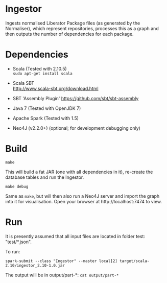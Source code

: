 Ingestor
=
Ingests normalised Liberator Package files (as generated by the Normaliser),
which represent repositories, processes this as a graph and then outputs the
number of dependencies for each package.

Dependencies
==
* Scala (Tested with 2.10.5)<br/>
  `sudo apt-get install scala`

* Scala SBT <br/>
  http://www.scala-sbt.org/download.html

* SBT 'Assembly Plugin'
  https://github.com/sbt/sbt-assembly

* Java 7 (Tested with OpenJDK 7)

* Apache Spark (Tested with 1.5)<br/>

* Neo4J (v2.2.0+) (optional; for development debugging only)

Build
==
```
make
```

This will build a fat JAR (one with all dependencies in it), re-create the database tables and run the Ingestor.

```
make debug
```
Same as `make`, but will then also run a Neo4J server and import the graph into it for visualisation. Open your browser at http://localhost:7474 to view.


Run
==
It is presently assumed that all input files are located in folder test: "test/*.json".

To run:

`spark-submit --class "Ingestor" --master local[2] target/scala-2.10/ingestor_2.10-1.0.jar`

The output will be in output/part-*:
`cat output/part-*`
